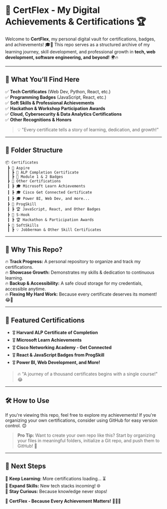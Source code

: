 # 🚀 CertFlex - My Digital Achievements & Certifications 🏆

Welcome to **CertFlex**, my personal digital vault for certifications, badges, and achievements! 🎓📜 This repo serves as a structured archive of my learning journey, skill development, and professional growth in **tech, web development, software engineering, and beyond!** 🌍🔥

---

## 🌟 What You'll Find Here
✅ **Tech Certificates** (Web Dev, Python, React, etc.)  
✅ **Programming Badges** (JavaScript, React, etc.)  
✅ **Soft Skills & Professional Achievements**  
✅ **Hackathon & Workshop Participation Awards**  
✅ **Cloud, Cybersecurity & Data Analytics Certifications**  
✅ **Other Recognitions & Honors**  

> 💡 "Every certificate tells a story of learning, dedication, and growth!" 

---

## 📂 Folder Structure
```
📦 Certificates
 ┣ 📂 Aspire
 ┃ ┣ 🏅 ALP Completion Certificate
 ┃ ┣ 🏅 Module 1 & 2 Badges
 ┣ 📂 Other Certifications
 ┃ ┣ 🎓 Microsoft Learn Achievements
 ┃ ┣ 🎓 Cisco Get Connected Certificate
 ┃ ┣ 🎓 Power BI, Web Dev, and more...
 ┣ 📂 ProgSkill
 ┃ ┣ 🏆 JavaScript, React, and Other Badges
 ┣ 📂 S-Hook
 ┃ ┣ 🏆 Hackathon & Participation Awards
 ┣ 📂 SoftSkills
 ┃ ┣ 💡 Jobberman & Other Skill Certificates
```

---

## 🚀 Why This Repo?
🔥 **Track Progress:** A personal repository to organize and track my certifications.  
🔥 **Showcase Growth:** Demonstrates my skills & dedication to continuous learning.  
🔥 **Backup & Accessibility:** A safe cloud storage for my credentials, accessible anytime.  
🔥 **Flexing My Hard Work:** Because every certificate deserves its moment! 😂🙌

---

## 🏅 Featured Certifications
- 🎖 **Harvard ALP Certificate of Completion**
- 🎖 **Microsoft Learn Achievements**
- 🎖 **Cisco Networking Academy - Get Connected**
- 🎖 **React & JavaScript Badges from ProgSkill**
- 🎖 **Power BI, Web Development, and More!**

> 🔥 "A journey of a thousand certificates begins with a single course!" 😂

---

## 🛠 How to Use
If you're viewing this repo, feel free to explore my achievements! If you're organizing your own certifications, consider using GitHub for easy version control. 😊

> **Pro Tip:** Want to create your own repo like this? Start by organizing your files in meaningful folders, initialize a Git repo, and push them to GitHub! 🚀

---

## 🎯 Next Steps
🎯 **Keep Learning:** More certifications loading... ⏳  
🎯 **Expand Skills:** New tech stacks incoming! 🌐  
🎯 **Stay Curious:** Because knowledge never stops!  

🚀 **CertFlex - Because Every Achievement Matters!** 🏅🔥😂

